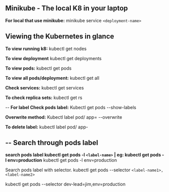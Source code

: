 **Minikube - The local K8 in your laptop**
--
**For local that use minikube:**
minikube service `<deployment-name>`

**Viewing the Kubernetes in glance**
--
**To view running k8:**
kubectl get nodes

**To view deployment**
kubectl get deployments

**To view pods:**
kubectl get pods

**To view all pods/deployment:**
kubectl get all

**Check services:**
kubectl get services

**To check replica sets:**
kubectl get rs

--
**For label
Check pods label:**
Kubectl get pods  --show-labels

**Overwrite method:**
Kubectl label pod/<pods name>  app=<new label name> --overwrite

**To delete label:**
kubectl label pod/<pods name> app-

--
**Search through pods label**
--

**search pods label kubectl get pods -l `<label-name>` | eg: kubectl get pods -l env=production**
kubectl get pods -l env=production

Search pods label with selector. kubectl get pods --selector `<label-name1>,<label-name2>`

kubectl get pods --selector dev-lead=jim,env=production
